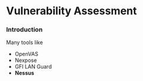# Vulnerability Assessment

### Introduction

Many tools like

* OpenVAS
* Nexpose
* GFI LAN Guard
* **Nessus**
